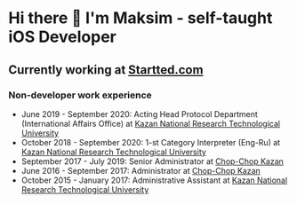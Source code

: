 # Hi there 👋 I'm Maksim - self-taught iOS Developer

## Currently working at [Startted.com](https://www.startted.com "startted.com")


### Non-developer work experience

* June 2019 - September 2020: Acting Head Protocol Department (International Affairs Office) at [Kazan National Research Technological University](http://www.kstu.ru "KNRTU")
* October 2018 - September 2020: 1-st Category Interpreter (Eng-Ru) at [Kazan National Research Technological University](http://www.kstu.ru "KNRTU")
* September 2017 - July 2019: Senior Administrator at [Chop-Chop Kazan](https://chopchop.me/city/kzn/ "Chop-Chop")
* June 2016 - September 2017: Administrator at [Chop-Chop Kazan](https://chopchop.me/city/kzn/ "Chop-Chop")
* October 2015 - January 2017: Administrative Assistant at [Kazan National Research Technological University](http://www.kstu.ru "KNRTU")
